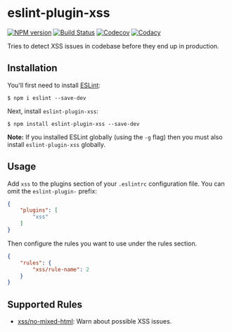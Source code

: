 # eslint-plugin-xss

[![NPM version](http://img.shields.io/npm/v/eslint-plugin-xss.svg)](https://www.npmjs.com/package/eslint-plugin-xss)
[![Build Status](https://travis-ci.org/Rantanen/eslint-plugin-xss.svg?branch=master)](https://travis-ci.org/Rantanen/eslint-plugin-xss)
[![Codecov](https://codecov.io/gh/Rantanen/eslint-plugin-xss/branch/master/graph/badge.svg)](https://codecov.io/gh/Rantanen/eslint-plugin-xss)
[![Codacy](https://api.codacy.com/project/badge/grade/13e5c7abeb4545359ca9b02c0e91bb72)](https://www.codacy.com/app/jubjub/eslint-plugin-xss)

Tries to detect XSS issues in codebase before they end up in production.

## Installation

You'll first need to install [ESLint](http://eslint.org):

```
$ npm i eslint --save-dev
```

Next, install `eslint-plugin-xss`:

```
$ npm install eslint-plugin-xss --save-dev
```

**Note:** If you installed ESLint globally (using the `-g` flag) then you must also install `eslint-plugin-xss` globally.

## Usage

Add `xss` to the plugins section of your `.eslintrc` configuration file. You can omit the `eslint-plugin-` prefix:

```json
{
    "plugins": [
        "xss"
    ]
}
```

Then configure the rules you want to use under the rules section.

```json
{
    "rules": {
        "xss/rule-name": 2
    }
}
```

## Supported Rules

* [xss/no-mixed-html](docs/rules/no-mixed-html.md): Warn about possible XSS issues.

